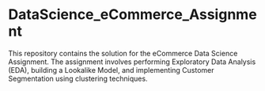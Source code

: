 # DataScience_eCommerce_Assignment
This repository contains the solution for the eCommerce Data Science Assignment. The assignment involves performing Exploratory Data Analysis (EDA), building a Lookalike Model, and implementing Customer Segmentation using clustering techniques.
